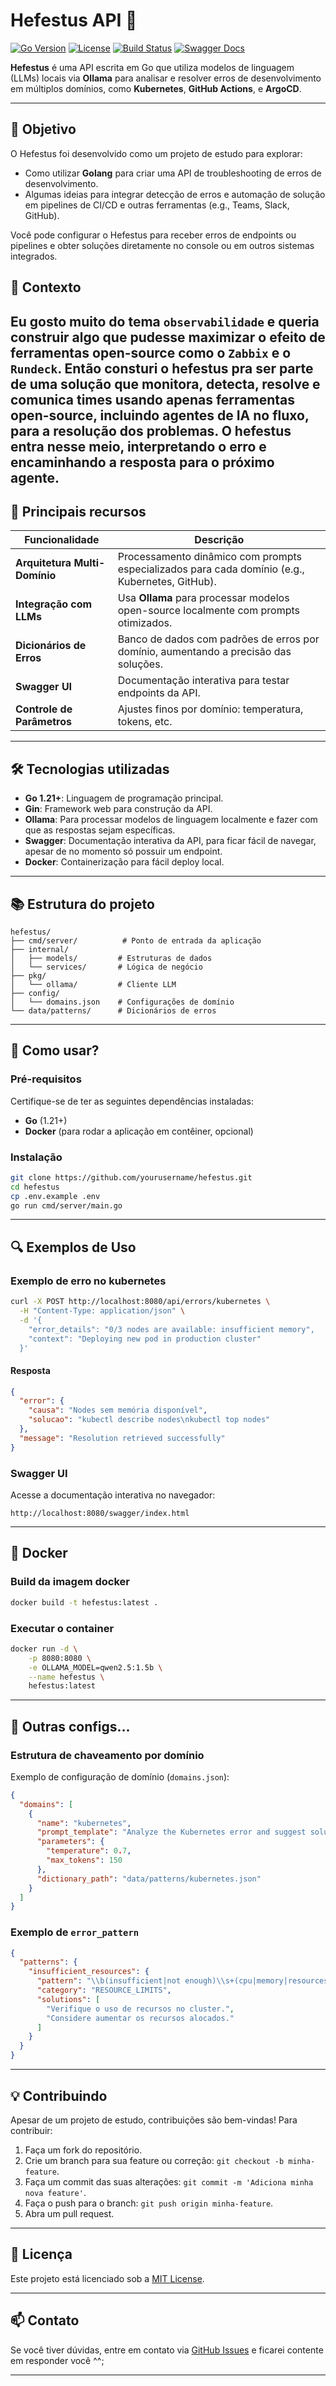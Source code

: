 # Hefestus API 🚀

[![Go Version](https://img.shields.io/github/go-mod/go-version/yourusername/hefestus)](https://go.dev/)
[![License](https://img.shields.io/badge/license-MIT-blue.svg)](LICENSE)
[![Build Status](https://img.shields.io/badge/build-passing-brightgreen)](#)
[![Swagger Docs](https://img.shields.io/badge/docs-Swagger-85EA2D)](#📖-documentação)

**Hefestus** é uma API escrita em Go que utiliza modelos de linguagem (LLMs) locais via **Ollama** para analisar e resolver erros de desenvolvimento em múltiplos domínios, como **Kubernetes**, **GitHub Actions**, e **ArgoCD**.

---

## 🎯 Objetivo

O Hefestus foi desenvolvido como um projeto de estudo para explorar:
- Como utilizar **Golang** para criar uma API de troubleshooting de erros de desenvolvimento.
- Algumas ideias para integrar detecção de erros e automação de solução em pipelines de CI/CD e outras ferramentas (e.g., Teams, Slack, GitHub).

Você pode configurar o Hefestus para receber erros de endpoints ou pipelines e obter soluções diretamente no console ou em outros sistemas integrados.


## 📔 Contexto
Eu gosto muito do  tema `observabilidade` e queria construir algo que pudesse maximizar o efeito de ferramentas open-source como o `Zabbix` e o `Rundeck`. Então consturi o hefestus pra ser parte de uma solução que monitora, detecta, resolve e comunica times usando apenas ferramentas open-source, incluindo agentes de IA no fluxo, para a resolução dos problemas. O hefestus entra nesse meio, interpretando o erro e encaminhando a resposta para o próximo agente.
---

## 🌟 Principais recursos

| Funcionalidade               | Descrição                                                                                       |
|------------------------------|-------------------------------------------------------------------------------------------------|
| **Arquitetura Multi-Domínio**| Processamento dinâmico com prompts especializados para cada domínio (e.g., Kubernetes, GitHub). |
| **Integração com LLMs**      | Usa **Ollama** para processar modelos open-source localmente com prompts otimizados.            |
| **Dicionários de Erros**     | Banco de dados com padrões de erros por domínio, aumentando a precisão das soluções.           |
| **Swagger UI**               | Documentação interativa para testar endpoints da API.                                          |
| **Controle de Parâmetros**   | Ajustes finos por domínio: temperatura, tokens, etc.                                           |

---

## 🛠️ Tecnologias utilizadas

- **Go 1.21+**: Linguagem de programação principal.
- **Gin**: Framework web para construção da API.
- **Ollama**: Para processar modelos de linguagem localmente e fazer com que as respostas sejam específicas.
- **Swagger**: Documentação interativa da API, para ficar fácil de navegar, apesar de no momento só possuir um endpoint.
- **Docker**: Containerização para fácil deploy local.

---

## 📚 Estrutura do projeto

```plaintext
hefestus/
├── cmd/server/          # Ponto de entrada da aplicação
├── internal/
│   ├── models/         # Estruturas de dados
│   └── services/       # Lógica de negócio
├── pkg/
│   └── ollama/         # Cliente LLM
├── config/
│   └── domains.json    # Configurações de domínio
└── data/patterns/      # Dicionários de erros
```

---

## 🚀 Como usar?

### Pré-requisitos

Certifique-se de ter as seguintes dependências instaladas:
- **Go** (1.21+)
- **Docker** (para rodar a aplicação em contêiner, opcional)

### Instalação

```bash
git clone https://github.com/yourusername/hefestus.git
cd hefestus
cp .env.example .env
go run cmd/server/main.go
```

---

## 🔍 Exemplos de Uso

### **Exemplo de erro no kubernetes**
```bash
curl -X POST http://localhost:8080/api/errors/kubernetes \
  -H "Content-Type: application/json" \
  -d '{
    "error_details": "0/3 nodes are available: insufficient memory",
    "context": "Deploying new pod in production cluster"
  }'
```

#### **Resposta**
```json
{
  "error": {
    "causa": "Nodes sem memória disponível",
    "solucao": "kubectl describe nodes\nkubectl top nodes"
  },
  "message": "Resolution retrieved successfully"
}
```

### **Swagger UI**
Acesse a documentação interativa no navegador:
```
http://localhost:8080/swagger/index.html
```

---

## 🐳 Docker

### Build da imagem docker
```bash
docker build -t hefestus:latest .
```

### Executar o container
```bash
docker run -d \
    -p 8080:8080 \
    -e OLLAMA_MODEL=qwen2.5:1.5b \
    --name hefestus \
    hefestus:latest
```

---

## 🔧 Outras configs...

### Estrutura de chaveamento por domínio

Exemplo de configuração de domínio (`domains.json`):
```json
{
  "domains": [
    {
      "name": "kubernetes",
      "prompt_template": "Analyze the Kubernetes error and suggest solutions.",
      "parameters": {
        "temperature": 0.7,
        "max_tokens": 150
      },
      "dictionary_path": "data/patterns/kubernetes.json"
    }
  ]
}
```

### Exemplo de `error_pattern`
```json
{
  "patterns": {
    "insufficient_resources": {
      "pattern": "\\b(insufficient|not enough)\\s+(cpu|memory|resources)\\b",
      "category": "RESOURCE_LIMITS",
      "solutions": [
        "Verifique o uso de recursos no cluster.",
        "Considere aumentar os recursos alocados."
      ]
    }
  }
}
```

---

## 💡 Contribuindo

Apesar de um projeto de estudo, contribuições são bem-vindas! Para contribuir:
1. Faça um fork do repositório.
2. Crie um branch para sua feature ou correção: `git checkout -b minha-feature`.
3. Faça um commit das suas alterações: `git commit -m 'Adiciona minha nova feature'`.
4. Faça o push para o branch: `git push origin minha-feature`.
5. Abra um pull request.

---

## 📝 Licença

Este projeto está licenciado sob a [MIT License](LICENSE).

---

## 📫 Contato

Se você tiver dúvidas, entre em contato via [GitHub Issues](https://github.com/yourusername/hefestus/issues) e ficarei contente em responder você ^^;

---